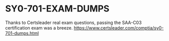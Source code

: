# SY0-701-EXAM-DUMPS
Thanks to Certsleader real exam questions, passing the SAA-C03 certification exam was a breeze. https://www.certsleader.com/comptia/sy0-701-dumps.html
